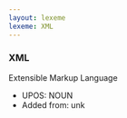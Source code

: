 ```yaml
---
layout: lexeme
lexeme: XML
---
```


###  XML

Extensible Markup Language
* UPOS:  NOUN
* Added from:  unk

